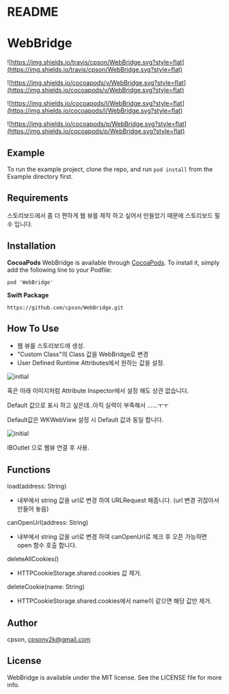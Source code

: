 # README

# WebBridge

![https://img.shields.io/travis/cpson/WebBridge.svg?style=flat](https://img.shields.io/travis/cpson/WebBridge.svg?style=flat)

![https://img.shields.io/cocoapods/v/WebBridge.svg?style=flat](https://img.shields.io/cocoapods/v/WebBridge.svg?style=flat)

![https://img.shields.io/cocoapods/l/WebBridge.svg?style=flat](https://img.shields.io/cocoapods/l/WebBridge.svg?style=flat)

![https://img.shields.io/cocoapods/p/WebBridge.svg?style=flat](https://img.shields.io/cocoapods/p/WebBridge.svg?style=flat)

## Example

To run the example project, clone the repo, and run `pod install` from the Example directory first.

## Requirements

스토리보드에서 좀 더 편하게 웹 뷰를 제작 하고 싶어서 만들었기 때문에 스토리보드 필수 입니다.

## Installation

**CocoaPods** WebBridge is available through [CocoaPods](https://cocoapods.org/). To install it, simply add the following line to your Podfile:

```
pod 'WebBridge'
```

**Swift Package**

```
https://github.com/cpson/WebBridge.git
```

## How To Use

- 웹 뷰를 스토리보드에 생성.
- "Custom Class"의 Class 값을 WebBridge로 변경
- User Defined Runtime Attributes에서 원하는 값을 설정.

![initial](https://user-images.githubusercontent.com/58577880/110755139-f6589e80-828b-11eb-9158-9e62a0606847.png)

혹은 아래 이미지처럼 Attribute Inspector에서 설정 해도 상관 없습니다.

Default 값으로 표시 하고 싶은데..아직 실력이 부족해서 ......ㅜㅜ

Default값은 WKWebView 설정 시 Default 값과 동일 합니다.

![initial](https://user-images.githubusercontent.com/58577880/110755153-f9538f00-828b-11eb-9ddc-babfae7ca6a7.png)

IBOutlet 으로 웹뷰 연결 후 사용.

## Functions

load(address: String)

 - 내부에서 string 값을 url로 변경 하여 URLRequest 해줍니다. (url 변경 귀찮아서 만들어 놓음)

canOpenUrl(address: String)

 - 내부에서 string 값을 url로 변경 하여 canOpenUrl로 체크 후 오픈 가능하면 open 함수 호출 합니다.

deleteAllCookies()

 - HTTPCookieStorage.shared.cookies 값 제거.

deleteCookie(name: String)

 - HTTPCookieStorage.shared.cookies에서 name이 같으면 해당 값만 제거.

## Author

cpson, cpsony2k@gmail.com

## License

WebBridge is available under the MIT license. See the LICENSE file for more info.
